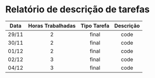 # Relatório de descrição de tarefas
| Data          | Horas Trabalhadas | Tipo Tarefa | Descrição               |
| ------------- |:-----------------:|:-----------:|:-----------------------:|
| 29/11 | 2 | final | code |
| 30/11 | 2 | final | code |
| 01/12 | 2 | final | code |
| 02/12 | 3 | final | code |
| 04/12 | 3 | final | code |

